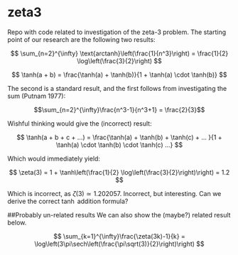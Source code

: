# zeta3
Repo with code related to investigation of the zeta-3 problem. The starting point of our research are the following two results:

$$
\sum_{n=2}^{\infty} \text{arctanh}\left(\frac{1}{n^3}\right) = \frac{1}{2} \log\left(\frac{3}{2}\right)
$$


$$
\tanh(a + b) = \frac{\tanh(a) + \tanh(b)}{1 + \tanh(a) \cdot \tanh(b)}
$$

The second is a standard result, and the first follows from investigating the sum (Putnam 1977):

$$\sum_{n=2}^{\infty}\frac{n^3-1}{n^3+1} = \frac{2}{3}$$

Wishful thinking would give the (incorrect) result:


$$
\tanh(a + b + c + ...) = \frac{\tanh(a) + \tanh(b) + \tanh(c) + ... }{1 + \tanh(a) \cdot \tanh(b) \cdot \tanh(c) ...}
$$

Which would immediately yield:

$$
\zeta(3) = 1 + \tanh\left(\frac{1}{2} \log\left(\frac{3}{2}\right)\right) = 1.2
$$

Which is incorrect, as $\zeta(3) \simeq 1.202057$. Incorrect, but interesting.  Can we derive the correct $\tanh$ addition formula?

##Probably un-related results
We can also show the (maybe?) related result below.

$$
\sum_{k=1}^{\infty}\frac{\zeta(3k)-1}{k} =
\log\left(3\pi\sech\left(\frac{\pi\sqrt(3)}{2}\right)\right)
$$

